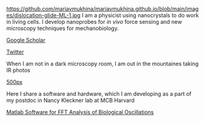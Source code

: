 
https://github.com/mariavmukhina/mariavmukhina.github.io/blob/main/images/dislocation-glide-ML-1.jpg I am a physicist using nanocrystals to do work in living cells. I develop nanoprobes for *in vivo* force sensing and new microscopy techniques for mechanobiology. 

[Google Scholar](https://scholar.google.com/citations?user=XXo51HQAAAAJ&hl=en&authuser=1)

[Twitter](https://twitter.com/maria_muxika)

When I am not in a dark microscopy room, I am out in the mountaines taking IR photos

[500px](https://500px.com/p/mmuxika?view=photos)



Here I share a software and hardware, which I am developing as a part of my postdoc in Nancy Kleckner lab at MCB Harvard


 [Matlab Software for FFT Analysis of Biological Oscillations](https://github.com/mariavmukhina/FFT_Analysis_of_Biological_Oscillations)

